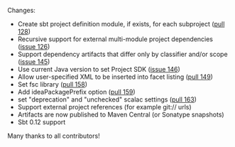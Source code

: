 
Changes:

* Create sbt project definition module, if exists, for each subproject ([pull 128][1])
* Recursive support for external multi-module project dependencies ([issue 126][2])
* Support dependency artifacts that differ only by classifier and/or scope ([issue 145][3])
* Use current Java version to set Project SDK ([issue 146][4])
* Allow user-specified XML to be inserted into facet listing ([pull 149][5])
* Set fsc library ([pull 158][6])
* Add ideaPackagePrefix option ([pull 159][7])
* set "deprecation" and "unchecked" scalac settings ([pull 163][8])
* Support external project references (for example git:// urls)
* Artifacts are now published to Maven Central (or Sonatype snapshots)
* Sbt 0.12 support

Many thanks to all contributors!

[1]: https://github.com/mpeltonen/sbt-idea/pull/128
[2]: https://github.com/mpeltonen/sbt-idea/issues/126
[3]: https://github.com/mpeltonen/sbt-idea/issues/145
[4]: https://github.com/mpeltonen/sbt-idea/issues/146
[5]: https://github.com/mpeltonen/sbt-idea/pull/149
[6]: https://github.com/mpeltonen/sbt-idea/pull/158
[7]: https://github.com/mpeltonen/sbt-idea/pull/159
[8]: https://github.com/mpeltonen/sbt-idea/pull/163

